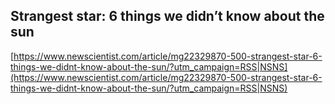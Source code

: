 ## Strangest star: 6 things we didn’t know about the sun
  
  [https://www.newscientist.com/article/mg22329870-500-strangest-star-6-things-we-didnt-know-about-the-sun/?utm_campaign=RSS|NSNS](https://www.newscientist.com/article/mg22329870-500-strangest-star-6-things-we-didnt-know-about-the-sun/?utm_campaign=RSS|NSNS)